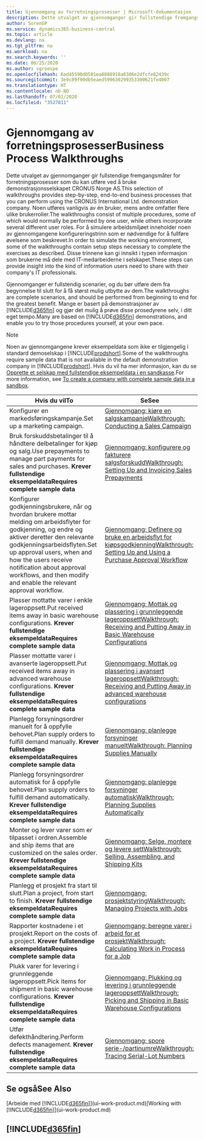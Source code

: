 ```yaml
---
title: Gjennomgang av forretningsprosesser | Microsoft-dokumentasjon
description: Dette utvalget av gjennomganger gir fullstendige fremgangsmåter for forretningsprosesser som du kan utføre ved å bruke demonstrasjonsselskapet CRONUS Norge AS. Noen utføres vanligvis av én bruker, mens andre omfatter flere ulike brukerroller. For å simulere arbeidsmiljøet inneholder noen av gjennomgangene konfigureringstrinn som er nødvendige for å fullføre øvelsene som beskrevet. Disse trinnene kan gi innsikt i typen informasjon som brukerne må dele med IT-medarbeiderne i selskapet.
author: SorenGP
ms.service: dynamics365-business-central
ms.topic: article
ms.devlang: na
ms.tgt_pltfrm: na
ms.workload: na
ms.search.keywords: ''
ms.date: 06/25/2020
ms.author: sgroespe
ms.openlocfilehash: 6ad45590d0581ea8888918a8306e2dfcfe82439c
ms.sourcegitcommit: 3e9c89f90db5eaed599630299353300621fe4007
ms.translationtype: HT
ms.contentlocale: nb-NO
ms.lasthandoff: 07/01/2020
ms.locfileid: "3527811"
---
```

# <a name="business-process-walkthroughs"></a><span data-ttu-id="d4d95-106">Gjennomgang av forretningsprosesser</span><span class="sxs-lookup"><span data-stu-id="d4d95-106">Business Process Walkthroughs</span></span>

<span data-ttu-id="d4d95-107">Dette utvalget av gjennomganger gir fullstendige fremgangsmåter for forretningsprosesser som du kan utføre ved å bruke demonstrasjonsselskapet CRONUS Norge AS.</span><span class="sxs-lookup"><span data-stu-id="d4d95-107">This selection of walkthroughs provides step-by-step, end-to-end business processes that you can perform using the CRONUS International Ltd. demonstration company.</span></span> <span data-ttu-id="d4d95-108">Noen utføres vanligvis av én bruker, mens andre omfatter flere ulike brukerroller.</span><span class="sxs-lookup"><span data-stu-id="d4d95-108">The walkthroughs consist of multiple procedures, some of which would normally be performed by one user, while others incorporate several different user roles.</span></span> <span data-ttu-id="d4d95-109">For å simulere arbeidsmiljøet inneholder noen av gjennomgangene konfigureringstrinn som er nødvendige for å fullføre øvelsene som beskrevet.</span><span class="sxs-lookup"><span data-stu-id="d4d95-109">In order to simulate the working environment, some of the walkthroughs contain setup steps necessary to complete the exercises as described.</span></span> <span data-ttu-id="d4d95-110">Disse trinnene kan gi innsikt i typen informasjon som brukerne må dele med IT-medarbeiderne i selskapet.</span><span class="sxs-lookup"><span data-stu-id="d4d95-110">These steps can provide insight into the kind of information users need to share with their company's IT professionals.</span></span>  

 <span data-ttu-id="d4d95-111">Gjennomganger er fullstendig scenarier, og du bør utføre dem fra begynnelse til slutt for å få størst mulig utbytte av dem.</span><span class="sxs-lookup"><span data-stu-id="d4d95-111">The walkthroughs are complete scenarios, and should be performed from beginning to end for the greatest benefit.</span></span> <span data-ttu-id="d4d95-112">Mange er basert på demonstrasjoner av [!INCLUDE[d365fin](includes/d365fin_md.md)] og gjør det mulig å prøve disse prosedyrene selv, i ditt eget tempo.</span><span class="sxs-lookup"><span data-stu-id="d4d95-112">Many are based on [!INCLUDE[d365fin](includes/d365fin_md.md)] demonstrations, and enable you to try those procedures yourself, at your own pace.</span></span>  

> [!NOTE]
> <span data-ttu-id="d4d95-113">Noen av gjennomgangene krever eksempeldata som ikke er tilgjengelig i standard demoselskap i [!INCLUDE[prodshort](includes/prodshort.md)].</span><span class="sxs-lookup"><span data-stu-id="d4d95-113">Some of the walkthroughs require sample data that is not available in the default demonstration company in [!INCLUDE[prodshort](includes/prodshort.md)].</span></span> <span data-ttu-id="d4d95-114">Hvis du vil ha mer informasjon, kan du se [Opprette et selskap med fullstendige eksempeldata i en sandkasse](across-how-create-sandbox-environment.md#to-create-a-company-with-complete-sample-data-in-a-sandbox).</span><span class="sxs-lookup"><span data-stu-id="d4d95-114">For more information, see [To create a company with complete sample data in a sandbox](across-how-create-sandbox-environment.md#to-create-a-company-with-complete-sample-data-in-a-sandbox).</span></span>

|<span data-ttu-id="d4d95-115">Hvis du vil</span><span class="sxs-lookup"><span data-stu-id="d4d95-115">To</span></span>|<span data-ttu-id="d4d95-116">Se</span><span class="sxs-lookup"><span data-stu-id="d4d95-116">See</span></span>|  
|--------|---------|  
|<span data-ttu-id="d4d95-117">Konfigurer en markedsføringskampanje.</span><span class="sxs-lookup"><span data-stu-id="d4d95-117">Set up a marketing campaign.</span></span>|[<span data-ttu-id="d4d95-118">Gjennomgang: kjøre en salgskampanje</span><span class="sxs-lookup"><span data-stu-id="d4d95-118">Walkthrough: Conducting a Sales Campaign</span></span>](walkthrough-conducting-a-sales-campaign.md)|  
|<span data-ttu-id="d4d95-119">Bruk forskuddsbetalinger til å håndtere delbetalinger for kjøp og salg.</span><span class="sxs-lookup"><span data-stu-id="d4d95-119">Use prepayments to manage part payments for sales and purchases.</span></span> <span data-ttu-id="d4d95-120">**Krever fullstendige eksempeldata**</span><span class="sxs-lookup"><span data-stu-id="d4d95-120">**Requires complete sample data**</span></span> |[<span data-ttu-id="d4d95-121">Gjennomgang: konfigurere og fakturere salgsforskudd</span><span class="sxs-lookup"><span data-stu-id="d4d95-121">Walkthrough: Setting Up and Invoicing Sales Prepayments</span></span>](walkthrough-setting-up-and-invoicing-sales-prepayments.md)|  
|<span data-ttu-id="d4d95-122">Konfigurer godkjenningsbrukere, når og hvordan brukere mottar melding om arbeidsflyter for godkjenning, og endre og aktiver deretter den relevante godkjenningsarbeidsflyten.</span><span class="sxs-lookup"><span data-stu-id="d4d95-122">Set up approval users, when and how the users receive notification about approval workflows, and then modify and enable the relevant approval workflow.</span></span>|[<span data-ttu-id="d4d95-123">Gjennomgang: Definere og bruke en arbeidsflyt for kjøpsgodkjenning</span><span class="sxs-lookup"><span data-stu-id="d4d95-123">Walkthrough: Setting Up and Using a Purchase Approval Workflow</span></span>](walkthrough-setting-up-and-using-a-purchase-approval-workflow.md)|  
|<span data-ttu-id="d4d95-124">Plasser mottatte varer i enkle lageroppsett.</span><span class="sxs-lookup"><span data-stu-id="d4d95-124">Put received items away in basic warehouse configurations.</span></span> <span data-ttu-id="d4d95-125">**Krever fullstendige eksempeldata**</span><span class="sxs-lookup"><span data-stu-id="d4d95-125">**Requires complete sample data**</span></span>|[<span data-ttu-id="d4d95-126">Gjennomgang: Mottak og plassering i grunnleggende lageroppsett</span><span class="sxs-lookup"><span data-stu-id="d4d95-126">Walkthrough: Receiving and Putting Away in Basic Warehouse Configurations</span></span>](walkthrough-receiving-and-putting-away-in-basic-warehousing.md)|  
|<span data-ttu-id="d4d95-127">Plasser mottatte varer i avanserte lageroppsett.</span><span class="sxs-lookup"><span data-stu-id="d4d95-127">Put received items away in advanced warehouse configurations.</span></span> <span data-ttu-id="d4d95-128">**Krever fullstendige eksempeldata**</span><span class="sxs-lookup"><span data-stu-id="d4d95-128">**Requires complete sample data**</span></span>|[<span data-ttu-id="d4d95-129">Gjennomgang: Mottak og plassering i avansert lageroppsett</span><span class="sxs-lookup"><span data-stu-id="d4d95-129">Walkthrough: Receiving and Putting Away in advanced warehouse configurations</span></span>](walkthrough-receiving-and-putting-away-in-advanced-warehousing.md)|  
|<span data-ttu-id="d4d95-130">Planlegg forsyningsordrer manuelt for å oppfylle behovet.</span><span class="sxs-lookup"><span data-stu-id="d4d95-130">Plan supply orders to fulfill demand manually.</span></span> <span data-ttu-id="d4d95-131">**Krever fullstendige eksempeldata**</span><span class="sxs-lookup"><span data-stu-id="d4d95-131">**Requires complete sample data**</span></span>|[<span data-ttu-id="d4d95-132">Gjennomgang: planlegge forsyninger manuelt</span><span class="sxs-lookup"><span data-stu-id="d4d95-132">Walkthrough: Planning Supplies Manually</span></span>](walkthrough-planning-supplies-manually.md)|  
|<span data-ttu-id="d4d95-133">Planlegg forsyningsordrer automatisk for å oppfylle behovet.</span><span class="sxs-lookup"><span data-stu-id="d4d95-133">Plan supply orders to fulfill demand automatically.</span></span> <span data-ttu-id="d4d95-134">**Krever fullstendige eksempeldata**</span><span class="sxs-lookup"><span data-stu-id="d4d95-134">**Requires complete sample data**</span></span>|[<span data-ttu-id="d4d95-135">Gjennomgang: planlegge forsyninger automatisk</span><span class="sxs-lookup"><span data-stu-id="d4d95-135">Walkthrough: Planning Supplies Automatically</span></span>](walkthrough-planning-supplies-automatically.md)|  
|<span data-ttu-id="d4d95-136">Monter og lever varer som er tilpasset i ordren.</span><span class="sxs-lookup"><span data-stu-id="d4d95-136">Assemble and ship items that are customized on the sales order.</span></span> <span data-ttu-id="d4d95-137">**Krever fullstendige eksempeldata**</span><span class="sxs-lookup"><span data-stu-id="d4d95-137">**Requires complete sample data**</span></span>|[<span data-ttu-id="d4d95-138">Gjennomgang: Selge, montere og levere sett</span><span class="sxs-lookup"><span data-stu-id="d4d95-138">Walkthrough: Selling, Assembling, and Shipping Kits</span></span>](walkthrough-selling-assembling-and-shipping-kits.md)|  
|<span data-ttu-id="d4d95-139">Planlegg et prosjekt fra start til slutt.</span><span class="sxs-lookup"><span data-stu-id="d4d95-139">Plan a project, from start to finish.</span></span> <span data-ttu-id="d4d95-140">**Krever fullstendige eksempeldata**</span><span class="sxs-lookup"><span data-stu-id="d4d95-140">**Requires complete sample data**</span></span>|[<span data-ttu-id="d4d95-141">Gjennomgang: prosjektstyring</span><span class="sxs-lookup"><span data-stu-id="d4d95-141">Walkthrough: Managing Projects with Jobs</span></span>](walkthrough-managing-projects-with-jobs.md)|  
|<span data-ttu-id="d4d95-142">Rapporter kostnadene i et prosjekt.</span><span class="sxs-lookup"><span data-stu-id="d4d95-142">Report on the costs of a project.</span></span> <span data-ttu-id="d4d95-143">**Krever fullstendige eksempeldata**</span><span class="sxs-lookup"><span data-stu-id="d4d95-143">**Requires complete sample data**</span></span>|[<span data-ttu-id="d4d95-144">Gjennomgang: beregne varer i arbeid for et prosjekt</span><span class="sxs-lookup"><span data-stu-id="d4d95-144">Walkthrough: Calculating Work in Process for a Job</span></span>](walkthrough-calculating-work-in-process-for-a-job.md)|  
|<span data-ttu-id="d4d95-145">Plukk varer for levering i grunnleggende lageroppsett.</span><span class="sxs-lookup"><span data-stu-id="d4d95-145">Pick items for shipment in basic warehouse configurations.</span></span> <span data-ttu-id="d4d95-146">**Krever fullstendige eksempeldata**</span><span class="sxs-lookup"><span data-stu-id="d4d95-146">**Requires complete sample data**</span></span>|[<span data-ttu-id="d4d95-147">Gjennomgang: Plukking og levering i grunnleggende lageroppsett</span><span class="sxs-lookup"><span data-stu-id="d4d95-147">Walkthrough: Picking and Shipping in Basic Warehouse Configurations</span></span>](walkthrough-picking-and-shipping-in-basic-warehousing.md)|  
|<span data-ttu-id="d4d95-148">Utfør defekthåndtering.</span><span class="sxs-lookup"><span data-stu-id="d4d95-148">Perform defects management.</span></span> <span data-ttu-id="d4d95-149">**Krever fullstendige eksempeldata**</span><span class="sxs-lookup"><span data-stu-id="d4d95-149">**Requires complete sample data**</span></span>|[<span data-ttu-id="d4d95-150">Gjennomgang: spore serie-/partinumre</span><span class="sxs-lookup"><span data-stu-id="d4d95-150">Walkthrough: Tracing Serial-Lot Numbers</span></span>](walkthrough-tracing-serial-lot-numbers.md)|  

## <a name="see-also"></a><span data-ttu-id="d4d95-151">Se også</span><span class="sxs-lookup"><span data-stu-id="d4d95-151">See Also</span></span>

<span data-ttu-id="d4d95-152">[Arbeide med [!INCLUDE[d365fin](includes/d365fin_md.md)]](ui-work-product.md)</span><span class="sxs-lookup"><span data-stu-id="d4d95-152">[Working with [!INCLUDE[d365fin](includes/d365fin_md.md)]](ui-work-product.md)</span></span>  

## [!INCLUDE[d365fin](includes/free_trial_md.md)]  
